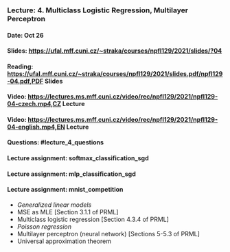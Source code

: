 ### Lecture: 4. Multiclass Logistic Regression, Multilayer Perceptron
#### Date: Oct 26
#### Slides: https://ufal.mff.cuni.cz/~straka/courses/npfl129/2021/slides/?04
#### Reading: https://ufal.mff.cuni.cz/~straka/courses/npfl129/2021/slides.pdf/npfl129-04.pdf,PDF Slides
#### Video: https://lectures.ms.mff.cuni.cz/video/rec/npfl129/2021/npfl129-04-czech.mp4,CZ Lecture
#### Video: https://lectures.ms.mff.cuni.cz/video/rec/npfl129/2021/npfl129-04-english.mp4,EN Lecture
#### Questions: #lecture_4_questions
#### Lecture assignment: softmax_classification_sgd
#### Lecture assignment: mlp_classification_sgd
#### Lecture assignment: mnist_competition

- _Generalized linear models_
- MSE as MLE [Section 3.1.1 of PRML]
- Multiclass logistic regression [Section 4.3.4 of PRML]
- _Poisson regression_
- Multilayer perceptron (neural network) [Sections 5-5.3 of PRML]
- Universal approximation theorem
